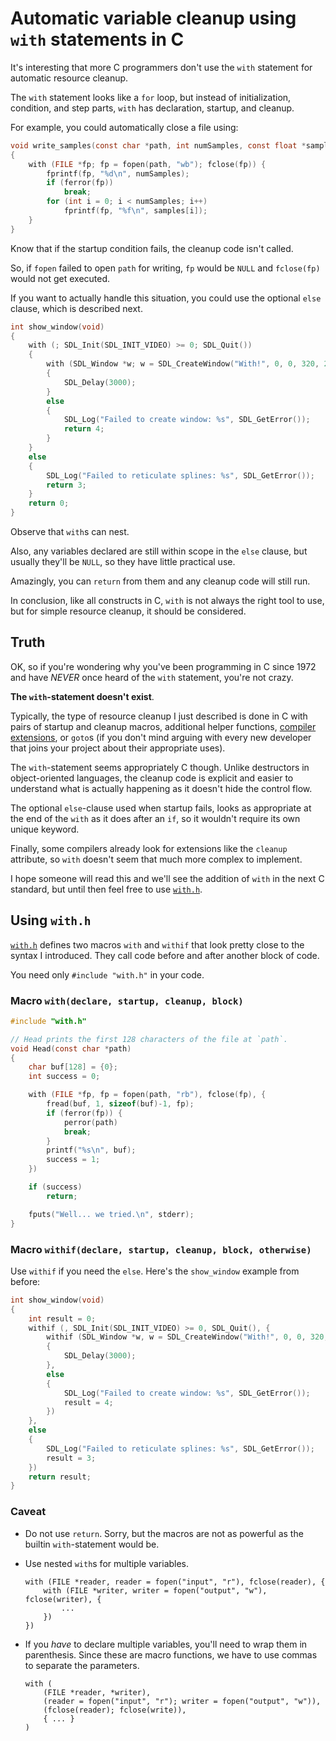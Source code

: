 Automatic variable cleanup using `with` statements in C
=======================================================

It's interesting that more C programmers don't use the `with` statement for
automatic resource cleanup.

The `with` statement looks like a `for` loop, but instead of initialization,
condition, and step parts, `with` has declaration, startup, and cleanup.

For example, you could automatically close a file using:

```c
void write_samples(const char *path, int numSamples, const float *samples)
{
    with (FILE *fp; fp = fopen(path, "wb"); fclose(fp)) {
        fprintf(fp, "%d\n", numSamples);
        if (ferror(fp))
            break;
        for (int i = 0; i < numSamples; i++)
            fprintf(fp, "%f\n", samples[i]);
    }
}
```

Know that if the startup condition fails, the cleanup code isn't called.

So, if `fopen` failed to open `path` for writing, `fp` would be `NULL` and
`fclose(fp)` would not get executed.

If you want to actually handle this situation, you could use the optional
`else` clause, which is described next.

```c
int show_window(void)
{
    with (; SDL_Init(SDL_INIT_VIDEO) >= 0; SDL_Quit())
    {
        with (SDL_Window *w; w = SDL_CreateWindow("With!", 0, 0, 320, 240, NULL); SDL_DestroyWindow(w))
        {
            SDL_Delay(3000);
        }
        else
        {
            SDL_Log("Failed to create window: %s", SDL_GetError());
            return 4;
        }
    }
    else
    {
        SDL_Log("Failed to reticulate splines: %s", SDL_GetError());
        return 3;
    }
    return 0;
}
```

Observe that `with`s can nest.

Also, any variables declared are still within scope in the `else` clause, but
usually they'll be `NULL`, so they have little practical use.

Amazingly, you can `return` from them and any cleanup code will still run.

In conclusion, like all constructs in C, `with` is not always the right
tool to use, but for simple resource cleanup, it should be considered.

## Truth

OK, so if you're wondering why you've been programming in C since 1972 and
have _NEVER_ once heard of the `with` statement, you're not crazy.

**The `with`-statement doesn't exist**.

Typically, the type of resource cleanup I just described is done in C with
pairs of startup and cleanup macros, additional helper functions,
[compiler extensions](https://en.wikipedia.org/wiki/Resource_acquisition_is_initialization#Clang_and_GCC_%22cleanup%22_extension_for_C),
or `goto`s (if you don't mind arguing with every new developer that joins
your project about their appropriate uses).

The `with`-statement seems appropriately C though.
Unlike destructors in object-oriented languages, the cleanup code is explicit
and easier to understand what is actually happening as it doesn't hide the
control flow.

The optional `else`-clause used when startup fails, looks as appropriate at the
end of the `with` as it does after an `if`, so it wouldn't require its own
unique keyword.

Finally, some compilers already look for extensions like the `cleanup`
attribute, so `with` doesn't seem that much more complex to implement.

I hope someone will read this and we'll see the addition of `with` in the next
C standard, but until then feel free to use [`with.h`](with.h).

## Using `with.h`

[`with.h`](with.h) defines two macros `with` and `withif` that look pretty
close to the syntax I introduced.
They call code before and after another block of code.

You need only `#include "with.h"` in your code.

### Macro `with(declare, startup, cleanup, block)`

```c
#include "with.h"

// Head prints the first 128 characters of the file at `path`.
void Head(const char *path)
{
    char buf[128] = {0};
    int success = 0;

    with (FILE *fp, fp = fopen(path, "rb"), fclose(fp), {
        fread(buf, 1, sizeof(buf)-1, fp);
        if (ferror(fp)) {
            perror(path)
            break;
        }
        printf("%s\n", buf);
        success = 1;
    })

    if (success)
        return;

    fputs("Well... we tried.\n", stderr);
}
```

### Macro `withif(declare, startup, cleanup, block, otherwise)`

Use `withif` if you need the `else`.
Here's the `show_window` example from before:

```c
int show_window(void)
{
    int result = 0;
    withif (, SDL_Init(SDL_INIT_VIDEO) >= 0, SDL_Quit(), {
        withif (SDL_Window *w, w = SDL_CreateWindow("With!", 0, 0, 320, 240, NULL), SDL_DestroyWindow(w),
        {
            SDL_Delay(3000);
        },
        else
        {
            SDL_Log("Failed to create window: %s", SDL_GetError());
            result = 4;
        })
    },
    else
    {
        SDL_Log("Failed to reticulate splines: %s", SDL_GetError());
        result = 3;
    })
    return result;
}
```

### Caveat

* Do not use `return`. Sorry, but the macros are not as powerful as the builtin
`with`-statement would be.

* Use nested `with`s for multiple variables.
    ```
    with (FILE *reader, reader = fopen("input", "r"), fclose(reader), {
        with (FILE *writer, writer = fopen("output", "w"), fclose(writer), {
            ...
        })
    })
    ```

* If you *have* to declare multiple variables, you'll need to wrap them in
  parenthesis.
  Since these are macro functions, we have to use commas to separate the
  parameters.
  ```
  with (
      (FILE *reader, *writer),
      (reader = fopen("input", "r"); writer = fopen("output", "w")),
      (fclose(reader); fclose(write)),
      { ... }
  )
  ```

